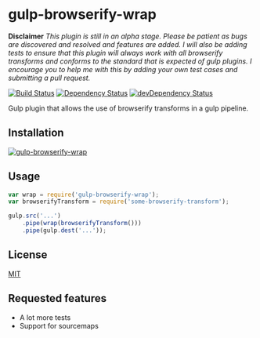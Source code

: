 gulp-browserify-wrap
====================

**Disclaimer** _This plugin is still in an alpha stage. Please be patient as bugs are discovered and resolved and features are added. I will also be adding tests to ensure that this plugin will always work with all browserify transforms and conforms to the standard that is expected of gulp plugins. I encourage you to help me with this by adding your own test cases and submitting a pull request._

[![Build Status](https://travis-ci.org/call-a3/gulp-browserify-wrap.svg?tag=0.1.0)](https://travis-ci.org/call-a3/gulp-browserify-wrap)
[![Dependency Status](https://david-dm.org/call-a3/gulp-browserify-wrap.svg)](https://david-dm.org/call-a3/gulp-browserify-wrap) [![devDependency Status](https://david-dm.org/call-a3/gulp-browserify-wrap/dev-status.svg)](https://david-dm.org/call-a3/gulp-browserify-wrap#info=devDependencies)

Gulp plugin that allows the use of browserify transforms in a gulp pipeline.

## Installation

[![gulp-browserify-wrap](https://nodei.co/npm/gulp-browserify-wrap.png?mini=true)](https://nodei.co/npm/gulp-browserify-wrap)

## Usage

```javascript
var wrap = require('gulp-browserify-wrap');
var browserifyTransform = require('some-browserify-transform');

gulp.src('...')
	.pipe(wrap(browserifyTransform()))
	.pipe(gulp.dest('...'));
```

## License
[MIT](http://github.com/call-a3/gulp-browserify-wrap/blob/master/LICENSE)

## Requested features
 - A lot more tests
 - Support for sourcemaps

